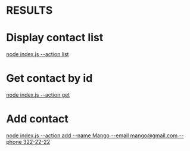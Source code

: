 # RESULTS

# Display contact list

[node index.js --action list](https://ibb.co/C1r2Gdg)

# Get contact by id

[node index.js --action get](https://ibb.co/HDfk6fw)

# Add contact

[node index.js --action add --name Mango --email mango@gmail.com --phone 322-22-22](https://ibb.co/HDfk6fw)


